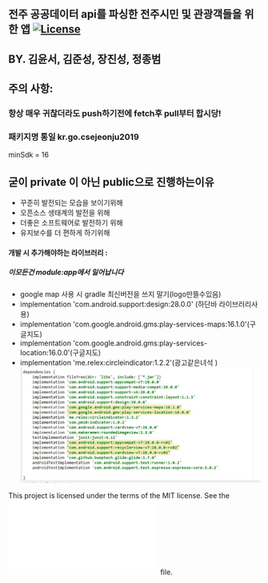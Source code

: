 ## 전주 공공데이터 api를 파싱한 전주시민 및 관광객들을 위한 앱 [![License](https://img.shields.io/badge/license-MIT-green.svg?style=flat)](https://github.com/SophieYoonseo/Jeonju_culturallife/blob/master/LICENSE.md)
## BY. 김윤서, 김준성, 장진성, 정종범

## 주의 사항: 
 ### 항상 매우 귀찮더라도 push하기전에 fetch후 pull부터 합시당! 
   

### 패키지명 통일 kr.go.csejeonju2019

minSdk = 16
## 굳이 private 이 아닌 public으로 진행하는이유 
- 꾸준히 발전되는 모습을 보이기위해
- 오픈소스 생태계의 발전을 위해 
- 더좋은 소프트웨어로 발전하기 위해 
- 유지보수를 더 편하게 하기위해 


#### 개발 시 추가해야하는 라이브러리  :
##### 이모든건 module:app에서 일어납니다 
- google map 사용 시 gradle 최신버전을 쓰지 말기(logo만뜰수있음)
- implementation 'com.android.support:design:28.0.0' (하단바 라이브러리사용)
- implementation 'com.google.android.gms:play-services-maps:16.1.0'(구글지도)
- implementation 'com.google.android.gms:play-services-location:16.0.0'(구글지도)
- implementation 'me.relex:circleindicator:1.2.2'(광고같은녀석 )
![gogglemap](./Etc/depen.JPG)


This project is licensed under the terms of the MIT license. See the ![LICENSE](LICENSE.md) file.

 






